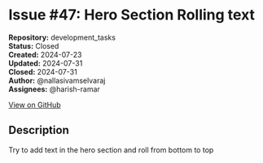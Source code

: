 # Issue #47: Hero Section Rolling text

**Repository:** development_tasks  
**Status:** Closed  
**Created:** 2024-07-23  
**Updated:** 2024-07-31  
**Closed:** 2024-07-31  
**Author:** @nallasivamselvaraj  
**Assignees:** @harish-ramar  

[View on GitHub](https://github.com/Simtestlab/development_tasks/issues/47)

## Description

Try to add text in the hero section and roll from bottom to top